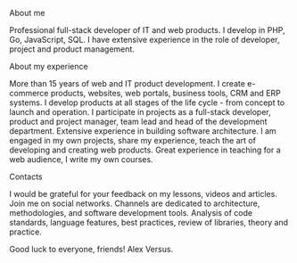About me

Professional full-stack developer of IT and web products. I develop in PHP, Go, JavaScript, SQL. I have extensive experience in the role of developer, project and product management.



About my experience

More than 15 years of web and IT product development. I create e-commerce products, websites, web portals, business tools, CRM and ERP systems. I develop products at all stages of the life cycle - from concept to launch and operation. I participate in projects as a full-stack developer, product and project manager, team lead and head of the development department. Extensive experience in building software architecture. I am engaged in my own projects, share my experience, teach the art of developing and creating web products. Great experience in teaching for a web audience, I write my own courses.



Contacts

I would be grateful for your feedback on my lessons, videos and articles. Join me on social networks. Channels are dedicated to architecture, methodologies, and software development tools. Analysis of code standards, language features, best practices, review of libraries, theory and practice.

Good luck to everyone, friends! Alex Versus.
